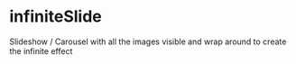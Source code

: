 infiniteSlide
=============

Slideshow / Carousel with all the images visible and wrap around to create the infinite effect
